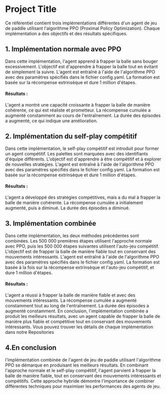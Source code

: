 
# Project Title
  Ce référentiel contient trois implémentations différentes d'un agent de jeu de paddle utilisant l'algorithme PPO (Proximal Policy Optimization). Chaque implémentation a des objectifs et des résultats spécifiques.

## 1. Implémentation normale avec PPO
  Dans cette implémentation, l'agent apprend à frapper la balle sans bouger excessivement. L'objectif est d'apprendre à frapper la balle tout en évitant de simplement la suivre. L'agent est entraîné à l'aide de l'algorithme PPO avec des paramètres spécifiés dans le fichier config.yaml. La formation est basée sur la récompense extrinsèque et dure 1 million d'étapes.

#### Résultats :

  L'agent a montré une capacité croissante à frapper la balle de manière cohérente, ce qui est réaliste et prometteur.
  La récompense cumulée a augmenté constamment au cours de l'entraînement.
  La durée des épisodes a augmenté, ce qui indique une amélioration.
## 2. Implémentation du self-play compétitif
  Dans cette implémentation, le self-play compétitif est introduit pour former un agent compétitif. Les palettes sont marquées avec des identifiants d'équipe différents. L'objectif est d'apprendre à être compétitif et à explorer de nouvelles stratégies. L'agent est entraîné à l'aide de l'algorithme PPO avec des paramètres spécifiés dans le fichier config.yaml. La formation est basée sur la récompense extrinsèque et dure 1 million d'étapes.

#### Résultats :

  L'agent a développé des stratégies compétitives, mais a du mal à frapper la balle de manière cohérente.
  La récompense cumulée a initialement augmenté, puis a diminué.
  La durée des épisodes a diminué.
## 3. Implémentation combinée
  Dans cette implémentation, les deux méthodes précédentes sont combinées. Les 500 000 premières étapes utilisent l'approche normale avec PPO, puis les 500 000 étapes suivantes utilisent l'auto-jeu compétitif. L'objectif est de frapper la balle de manière fiable tout en conservant des mouvements intéressants. L'agent est entraîné à l'aide de l'algorithme PPO avec des paramètres spécifiés dans le fichier config.yaml. La formation est basée à la fois sur la récompense extrinsèque et l'auto-jeu compétitif, et dure 1 million d'étapes.

#### Résultats :

  L'agent a réussi à frapper la balle de manière fiable et avec des mouvements intéressants.
  La récompense cumulée a augmenté constamment tout au long de l'entraînement.
  La durée des épisodes a augmenté constamment.
En conclusion, l'implémentation combinée a produit les meilleurs résultats, avec un agent capable de frapper la balle de manière plus fiable et compétitive tout en conservant des mouvements intéressants. Vous pouvez trouver les détails de chaque implémentation dans notre Repositories

## 4.En conclusion
  l'implémentation combinée de l'agent de jeu de paddle utilisant l'algorithme PPO se démarque en produisant les meilleurs résultats. En combinant l'approche normale et le self-play compétitif, l'agent parvient à frapper la balle de manière fiable, tout en conservant des mouvements intéressants et compétitifs. Cette approche hybride démontre l'importance de combiner différentes techniques pour maximiser les performances des agents de jeu.
